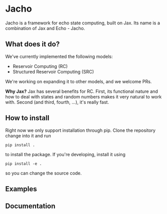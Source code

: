 # Jacho
Jacho is a framework for echo state computing, built on Jax. Its name is a combination of Jax and Echo - Jacho.

## What does it do?
We've currently implemented the following models:
* Reservoir Computing (RC)
* Structured Reservoir Computing (SRC)

We're working on expanding it to other models, and we welcome PRs.

**Why Jax?** Jax has several benefits for RC. First, its functional nature and how to deal with states and random numbers makes it very natural to work with. Second (and third, fourth, ...), it's really fast. 

## How to install
Right now we only support installation through pip. Clone the repository change into it and run

```
pip install .
```

 to install the package. If you're developing, install it using 
 
 ```
 pip install -e .
 ```
 
 so you can change the source code.
 
## Examples

## Documentation
